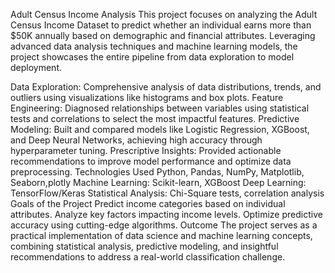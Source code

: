 Adult Census Income Analysis
This project focuses on analyzing the Adult Census Income Dataset to predict whether an individual earns more than $50K annually based on demographic and financial attributes. Leveraging advanced data analysis techniques and machine learning models, the project showcases the entire pipeline from data exploration to model deployment.


Data Exploration: Comprehensive analysis of data distributions, trends, and outliers using visualizations like histograms and box plots. Feature Engineering: Diagnosed relationships between variables using statistical tests and correlations to select the most impactful features.
Predictive Modeling: Built and compared models like Logistic Regression, XGBoost, and Deep Neural Networks, achieving high accuracy through hyperparameter tuning.
Prescriptive Insights: Provided actionable recommendations to improve model performance and optimize data preprocessing.
Technologies Used
Python, Pandas, NumPy, Matplotlib, Seaborn,plotly
Machine Learning: Scikit-learn, XGBoost
Deep Learning: TensorFlow/Keras
Statistical Analysis: Chi-Square tests, correlation analysis
Goals of the Project
Predict income categories based on individual attributes.
Analyze key factors impacting income levels.
Optimize predictive accuracy using cutting-edge algorithms.
Outcome
The project serves as a practical implementation of data science and machine learning concepts, combining statistical analysis, predictive modeling, and insightful recommendations to address a real-world classification challenge.
